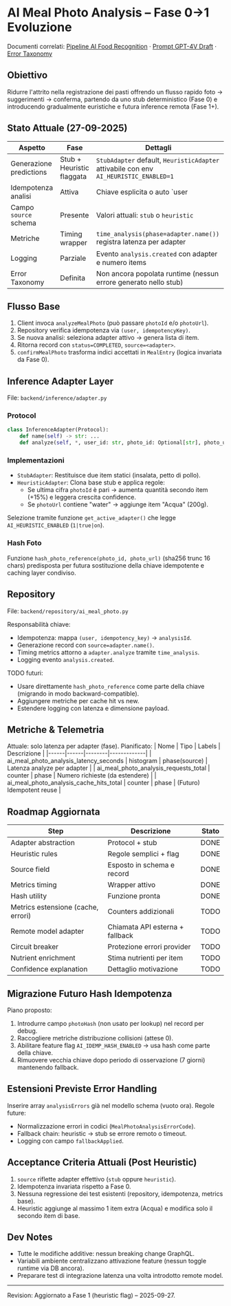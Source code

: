 # AI Meal Photo Analysis – Fase 0→1 Evoluzione

Documenti correlati: [Pipeline AI Food Recognition](ai_food_pipeline_README.md) · [Prompt GPT-4V Draft](ai_food_recognition_prompt.md) · [Error Taxonomy](ai_meal_photo_errors.md)

## Obiettivo
Ridurre l'attrito nella registrazione dei pasti offrendo un flusso rapido foto → suggerimenti → conferma, partendo da uno stub deterministico (Fase 0) e introducendo gradualmente euristiche e futura inference remota (Fase 1+).

## Stato Attuale (27-09-2025)
| Aspetto | Fase | Dettagli |
|---------|------|----------|
| Generazione predictions | Stub + Heuristic flaggata | `StubAdapter` default, `HeuristicAdapter` attivabile con env `AI_HEURISTIC_ENABLED=1` |
| Idempotenza analisi | Attiva | Chiave esplicita o auto `user|photoId|photoUrl` (sha256 trunc) – funzione `hash_photo_reference` pronta ma non ancora usata per sostituire la chiave completa user-based |
| Campo `source` schema | Presente | Valori attuali: `stub` o `heuristic` |
| Metriche | Timing wrapper | `time_analysis(phase=adapter.name())` registra latenza per adapter |
| Logging | Parziale | Evento `analysis.created` con adapter e numero items |
| Error Taxonomy | Definita | Non ancora popolata runtime (nessun errore generato nello stub) |

## Flusso Base
1. Client invoca `analyzeMealPhoto` (può passare `photoId` e/o `photoUrl`).
2. Repository verifica idempotenza via `(user, idempotencyKey)`.
3. Se nuova analisi: seleziona adapter attivo → genera lista di item.
4. Ritorna record con `status=COMPLETED`, `source=<adapter>`.
5. `confirmMealPhoto` trasforma indici accettati in `MealEntry` (logica invariata da Fase 0).

## Inference Adapter Layer
File: `backend/inference/adapter.py`

### Protocol
```python
class InferenceAdapter(Protocol):
    def name(self) -> str: ...
    def analyze(self, *, user_id: str, photo_id: Optional[str], photo_url: Optional[str], now_iso: str) -> List[MealPhotoItemPredictionRecord]: ...
```

### Implementazioni
- `StubAdapter`: Restituisce due item statici (insalata, petto di pollo).
- `HeuristicAdapter`: Clona base stub e applica regole:
  * Se ultima cifra `photoId` è pari → aumenta quantità secondo item (+15%) e leggera crescita confidence.
  * Se `photoUrl` contiene "water" → aggiunge item "Acqua" (200g). 

Selezione tramite funzione `get_active_adapter()` che legge `AI_HEURISTIC_ENABLED` (`1|true|on`).

### Hash Foto
Funzione `hash_photo_reference(photo_id, photo_url)` (sha256 trunc 16 chars) predisposta per futura sostituzione della chiave idempotente e caching layer condiviso.

## Repository
File: `backend/repository/ai_meal_photo.py`

Responsabilità chiave:
- Idempotenza: mappa `(user, idempotency_key)` → `analysisId`.
- Generazione record con `source=adapter.name()`.
- Timing metrics attorno a `adapter.analyze` tramite `time_analysis`.
- Logging evento `analysis.created`.

TODO futuri:
- Usare direttamente `hash_photo_reference` come parte della chiave (migrando in modo backward-compatible).
- Aggiungere metriche per cache hit vs new.
- Estendere logging con latenza e dimensione payload.

## Metriche & Telemetria
Attuale: solo latenza per adapter (fase). Pianificato:
| Nome | Tipo | Labels | Descrizione |
|------|------|--------|-------------|
| ai_meal_photo_analysis_latency_seconds | histogram | phase(source) | Latenza analyze per adapter |
| ai_meal_photo_analysis_requests_total | counter | phase | Numero richieste (da estendere) |
| ai_meal_photo_analysis_cache_hits_total | counter | phase | (Futuro) Idempotent reuse |

## Roadmap Aggiornata
| Step | Descrizione | Stato |
|------|-------------|-------|
| Adapter abstraction | Protocol + stub | DONE |
| Heuristic rules | Regole semplici + flag | DONE |
| Source field | Esposto in schema e record | DONE |
| Metrics timing | Wrapper attivo | DONE |
| Hash utility | Funzione pronta | DONE |
| Metrics estensione (cache, errori) | Counters addizionali | TODO |
| Remote model adapter | Chiamata API esterna + fallback | TODO |
| Circuit breaker | Protezione errori provider | TODO |
| Nutrient enrichment | Stima nutrienti per item | TODO |
| Confidence explanation | Dettaglio motivazione | TODO |

## Migrazione Futuro Hash Idempotenza
Piano proposto:
1. Introdurre campo `photoHash` (non usato per lookup) nel record per debug.
2. Raccogliere metriche distribuzione collisioni (attese 0).
3. Abilitare feature flag `AI_IDEMP_HASH_ENABLED` → usa hash come parte della chiave.
4. Rimuovere vecchia chiave dopo periodo di osservazione (7 giorni) mantenendo fallback.

## Estensioni Previste Error Handling
Inserire array `analysisErrors` già nel modello schema (vuoto ora). Regole future:
- Normalizzazione errori in codici (`MealPhotoAnalysisErrorCode`).
- Fallback chain: heuristic → stub se errore remoto o timeout.
- Logging con campo `fallbackApplied`.

## Acceptance Criteria Attuali (Post Heuristic)
1. `source` riflette adapter effettivo (`stub` oppure `heuristic`).
2. Idempotenza invariata rispetto a Fase 0.
3. Nessuna regressione dei test esistenti (repository, idempotenza, metrics base).
4. Heuristic aggiunge al massimo 1 item extra (Acqua) e modifica solo il secondo item di base.

## Dev Notes
- Tutte le modifiche additive: nessun breaking change GraphQL.
- Variabili ambiente centralizzano attivazione feature (nessun toggle runtime via DB ancora).
- Preparare test di integrazione latenza una volta introdotto remote model.

---
Revision: Aggiornato a Fase 1 (heuristic flag) – 2025-09-27.
